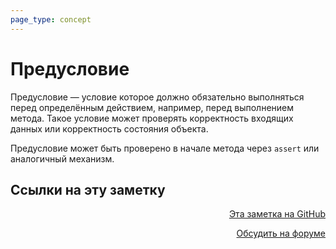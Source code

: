```yaml
---
page_type: concept
---
```

# Предусловие

Предусловие — условие которое должно обязательно выполняться перед определённым действием, например, перед выполнением метода. Такое условие может проверять корректность входящих данных или корректность состояния объекта.

Предусловие может быть проверено в начале метода через `assert`  или аналогичный механизм.



## Ссылки на эту заметку




<p v-pre style="text-align: right">
  <a href="https://github.com/Kverde/algorithms/blob/main/source/20221123224036.md" target="_blank">
  Эта заметка на GitHub
  </a>
</p>



<p v-pre style="text-align: right">
  <a href="https://discourse.comtext.space/new-topic?title=%D0%9F%D1%80%D0%B5%D0%B4%D1%83%D1%81%D0%BB%D0%BE%D0%B2%D0%B8%D0%B5&body=&category=algorithm" target="_blank">
  Обсудить на форуме
  </a>
</p>
